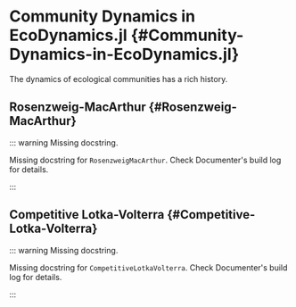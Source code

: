 
# Community Dynamics in EcoDynamics.jl {#Community-Dynamics-in-EcoDynamics.jl}

The dynamics of ecological communities has a rich history. 

## Rosenzweig-MacArthur {#Rosenzweig-MacArthur}

::: warning Missing docstring.

Missing docstring for `RosenzweigMacArthur`. Check Documenter&#39;s build log for details.

:::

## Competitive Lotka-Volterra {#Competitive-Lotka-Volterra}

::: warning Missing docstring.

Missing docstring for `CompetitiveLotkaVolterra`. Check Documenter&#39;s build log for details.

:::
